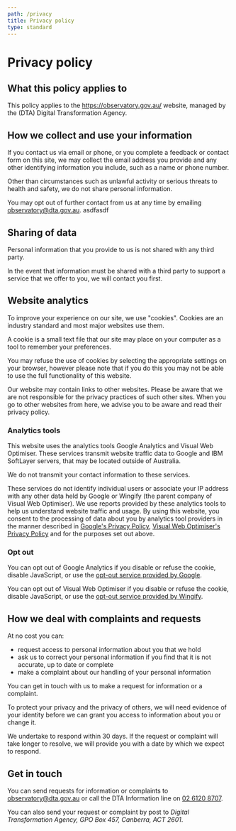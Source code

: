```yaml
---
path: /privacy
title: Privacy policy
type: standard
---
```


# Privacy policy

## What this policy applies to

This policy applies to the https://observatory.gov.au/ website, managed by the (DTA) Digital Transformation Agency.

## How we collect and use your information

If you contact us via email or phone, or you complete a feedback or contact form on this site, we may collect the email address you provide and any other identifying information you include, such as a name or phone number.

Other than circumstances such as unlawful activity or serious threats to health and safety, we do not share personal information.

You may opt out of further contact from us at any time by emailing observatory@dta.gov.au. asdfasdf 

## Sharing of data

Personal information that you provide to us is not shared with any third party.

In the event that information must be shared with a third party to support a service that we offer to you, we will contact you first.

## Website analytics

To improve your experience on our site, we use "cookies". Cookies are an industry standard and most major websites use them.

A cookie is a small text file that our site may place on your computer as a tool to remember your preferences.

You may refuse the use of cookies by selecting the appropriate settings on your browser, however please note that if you do this you may not be able to use the full functionality of this website.

Our website may contain links to other websites. Please be aware that we are not responsible for the privacy practices of such other sites. When you go to other websites from here, we advise you to be aware and read their privacy policy.

### Analytics tools

This website uses the analytics tools Google Analytics and Visual Web Optimiser. These services transmit website traffic data to Google and IBM SoftLayer servers, that may be located outside of Australia.

We do not transmit your contact information to these services.

These services do not identify individual users or associate your IP address with any other data held by Google or Wingify (the parent company of Visual Web Optimiser). We use reports provided by these analytics tools to help us understand website traffic and usage. By using this website, you consent to the processing of data about you by analytics tool providers in the manner described in [Google's Privacy Policy](http://www.google.com/policies/privacy/), [Visual Web Optimiser's Privacy Policy](https://vwo.com/privacy-policy/) and for the purposes set out above.

### Opt out

You can opt out of Google Analytics if you disable or refuse the cookie, disable JavaScript, or use the [opt-out service provided by Google](https://tools.google.com/dlpage/gaoptout).

You can opt out of Visual Web Optimiser if you disable or refuse the cookie, disable JavaScript, or use the [opt-out service provided by Wingify](https://data.gov.au/?vwo_opt_out=1).

## How we deal with complaints and requests

At no cost you can:

- request access to personal information about you that we hold
- ask us to correct your personal information if you find that it is not accurate, up to date or complete
- make a complaint about our handling of your personal information

You can get in touch with us to make a request for information or a complaint.

To protect your privacy and the privacy of others, we will need evidence of your identity before we can grant you access to information about you or change it.

We undertake to respond within 30 days. If the request or complaint will take longer to resolve, we will provide you with a date by which we expect to respond.

## Get in touch

You can send requests for information or complaints to observatory@dta.gov.au or call the DTA Information line on [02 6120 8707](tel:0261208707).

You can also send your request or complaint by post to _Digital Transformation Agency, GPO Box 457, Canberra, ACT 2601_.
